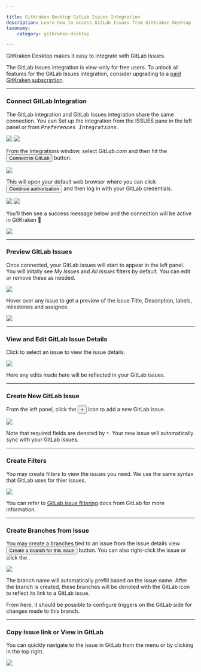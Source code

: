 ```yaml
---

title: GitKraken Desktop GitLab Issues Integration
description: Learn how to access GitLab Issues from GitKraken Desktop
taxonomy:
    category: gitkraken-desktop

---
```


GitKraken Desktop makes it easy to integrate with GitLab Issues.

<div class='callout callout--basic'>
    <p>The GitLab Issues integration is view-only for free users. To unlock all features for the GitLab Issues integration, consider upgrading to a <a href="https://gitkraken.com/pricing">paid GitKraken subscription</a>.</p>
</div>

***

### Connect GitLab Integration

The GitLab integration and GitLab Issues integration share the same connection. You can Set up the integration from the ISSUES pane in the left panel or from <kbd><i>Preferences   <i class='fa fa-caret-right'></i>   Integrations</i></kbd>.

<img src="/wp-content/uploads/connect-gitlab-issues.png" srcset="/wp-content/uploads/connect-gitlab-issues@2x.png" class="img-bordered img-responsive center">

<img src='/wp-content/uploads/preferences.png' class='center img-bordered'>

From the Integrations window, select _GitLab.com_ and then hit the <button class='button button--success button--ui button--nolink'>Connect to GitLab</button> button.

<img src="/wp-content/uploads/gitlab-authentication.png" srcset="/wp-content/uploads/gitlab-authentication@2x.png 2x" class="img-responsive center img-bordered">

This will open your default web browser where you can click <button class='button button--success button--ui button--nolink'>Continue authorization</button> and then log in with your GitLab credentials.

<img src="/wp-content/uploads/authorize-gitlab.png" srcset="/wp-content/uploads/authorize-gitlab@2x.png 2x" class="img-responsive center img-bordered">

<img src="/wp-content/uploads/gitlab-sign-in.png" srcset="/wp-content/uploads/gitlab-sign-in@2x.png 2x" class="img-responsive center img-bordered">

You'll then see a success message below and the connection will be active in GitKraken 🎉

<img src="/wp-content/uploads/auth-success-gitlab-1.png" srcset="/wp-content/uploads/auth-success-gitlab-1@2x.png 2x" class="img-responsive center img-bordered">

***

### Preview GitLab Issues

Once connected, your GitLab issues will start to appear in the left panel. You will initally see  _My Issues_ and _All Issues_ filters by default. You can edit or remove these as needed.

<img src="/wp-content/uploads/issue-list-gitlab.png" srcset="/wp-content/uploads/issue-list-gitlab@2x.png" class="img-bordered img-responsive center">

Hover over any issue to get a preview of the issue Title, Description, labels, milestones and assignee.

<img src="/wp-content/uploads/view-issue-gitlab.png" srcset="/wp-content/uploads/view-issue-gitlab@2x.png" class="img-bordered img-responsive center">

***

### View and Edit GitLab Issue Details

Click to select an issue to view the issue details.

<img src="/wp-content/uploads/gitlab-details.gif" class="img-bordered img-responsive center">

Here any edits made here will be reflected in your GitLab issues.

***

### Create New GitLab Issue

From the left panel, click the <button class='button button--success button--ui button--nolink'>+</button> icon to add a new GitLab issue.

<img src="/wp-content/uploads/new-gitlab-issue.png" srcset="/wp-content/uploads/new-gitlab-issue@2x.png" class="img-bordered img-responsive center">

Note that required fields are denoted by `*`. Your new issue will automatically sync with your GitLab issues.

***

### Create Filters

You may create filters to view the issues you need. We use the same syntax that GitLab uses for thier issues.

<img src="/wp-content/uploads/new-gitlab-filter.png" srcset="/wp-content/uploads/new-gitlab-filter@2x.png" class="img-bordered img-responsive center">

You can refer to [GitLab issue filtering](https://docs.gitlab.com/ee/user/search/index.html#filtering-issue-and-merge-request-lists) docs from GitLab for more information.

***

### Create Branches from Issue

You may create a branches tied to an issue from the issue details view <button class='button button--success button--ui button--nolink'>Create a branch for this issue</button> button. You can also right-click the issue or click the <kbd> <i class="fa fa-ellipsis-v"></i> </kbd>.

<img src="/wp-content/uploads/create-branch-gitlab-issue.png" srcset="/wp-content/uploads/create-branch-gitlab-issue@2x.png" class="img-bordered img-responsive center">

The branch name will automatically prefill based on the issue name. After the branch is created, these branches will be denoted with the GitLab icon to reflect its link to a GitLab issue.

From here, it should be possible to configure triggers on the GitLab side for changes made to this branch.

***

### Copy Issue link or View in GitLab

You can quickly navigate to the issue in GitLab from the <kbd> <i class="fa fa-ellipsis-v"></i> </kbd> menu or by clicking <i class="fa fa-external-link" aria-hidden="true"></i> in the top right.

<img src="/wp-content/uploads/link-to-gitlab-issue.png" srcset="/wp-content/uploads/link-to-gitlab-issue@2x.png" class="img-bordered img-responsive center">


